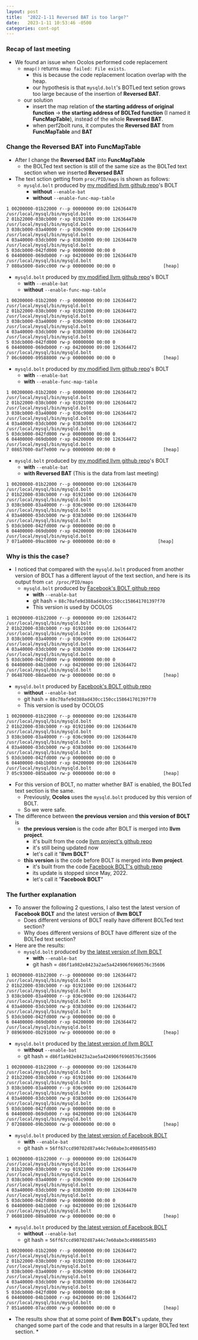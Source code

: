 ```yaml
---
layout: post
title:  "2022-1-11 Reversed BAT is too large?"
date:   2023-1-11 10:53:46 -0500
categories: cont-opt 
---
```

### Recap of last meeting
- We found an issue when Ocolos performed code replacement
  + `mmap()` returns `mmap failed: File exists`.
    * this is because the code replacement location overlap with the heap.
    * our hypothesis is that `mysqld.bolt`'s BOTLed text setion grows too large because of the insertion of <strong>Reversed BAT</strong>.
  + our solution
    * insert the map relation of <strong>the starting address of original function</strong> -> <strong>the starting address of BOLTed function</strong> (I named it <strong>FuncMapTable</strong>), instead of the whole <strong>Reversed BAT</strong>.
    * when perf2bolt runs, it computes the <strong>Reversed BAT</strong> from <strong>FuncMapTable</strong> and <strong>BAT</strong>

### Change the Reversed BAT into FuncMapTable
- After I change the <strong>Reversed BAT</strong> into <strong>FuncMapTable</strong>
  + the BOLTed text section is still of the same size as the BOLTed text section when we inserted <strong> Reversed BAT</strong>
- The text sction getting from `proc/PID/maps` is shown as follows:
  + `mysqld.bolt` produced by [my modified llvm github repo](https://github.com/zyuxuan0115/llvm-project)'s BOLT
    * <strong>without</strong> `--enable-bat` 
    * <strong>without</strong> `--enable-func-map-table`
```
1 00200000-01b22000 r--p 00000000 09:00 126364470          /usr/local/mysql/bin/mysqld.bolt
2 01b22000-038cb000 r-xp 01921000 09:00 126364470          /usr/local/mysql/bin/mysqld.bolt
3 038cb000-03a40000 r--p 036c9000 09:00 126364470          /usr/local/mysql/bin/mysqld.bolt
4 03a40000-03dcb000 rw-p 0383d000 09:00 126364470          /usr/local/mysql/bin/mysqld.bolt
5 03dcb000-042fd000 rw-p 00000000 00:00 0
6 04400000-069db000 r-xp 04200000 09:00 126364470          /usr/local/mysql/bin/mysqld.bolt
7 080a5000-0a9cc000 rw-p 00000000 00:00 0                  [heap]
```
  + `mysqld.bolt` produced by [my modified llvm github repo](https://github.com/zyuxuan0115/llvm-project)'s BOLT  
    * <strong>with</strong> `--enable-bat` 
    * <strong>without</strong> `--enable-func-map-table`
```
1 00200000-01b22000 r--p 00000000 09:00 126364472          /usr/local/mysql/bin/mysqld.bolt
2 01b22000-038cb000 r-xp 01921000 09:00 126364472          /usr/local/mysql/bin/mysqld.bolt
3 038cb000-03a40000 r--p 036c9000 09:00 126364472          /usr/local/mysql/bin/mysqld.bolt
4 03a40000-03dcb000 rw-p 0383d000 09:00 126364472          /usr/local/mysql/bin/mysqld.bolt
5 03dcb000-042fd000 rw-p 00000000 00:00 0
6 04400000-069db000 r-xp 04200000 09:00 126364472          /usr/local/mysql/bin/mysqld.bolt
7 06c60000-09588000 rw-p 00000000 00:00 0                  [heap]
``` 
  + `mysqld.bolt` produced by [my modified llvm github repo](https://github.com/zyuxuan0115/llvm-project)'s BOLT  
    * <strong>with</strong> `--enable-bat` 
    * <strong>with</strong> `--enable-func-map-table`
```
1 00200000-01b22000 r--p 00000000 09:00 126364472          /usr/local/mysql/bin/mysqld.bolt
2 01b22000-038cb000 r-xp 01921000 09:00 126364472          /usr/local/mysql/bin/mysqld.bolt
3 038cb000-03a40000 r--p 036c9000 09:00 126364472          /usr/local/mysql/bin/mysqld.bolt
4 03a40000-03dcb000 rw-p 0383d000 09:00 126364472          /usr/local/mysql/bin/mysqld.bolt
5 03dcb000-042fd000 rw-p 00000000 00:00 0
6 04400000-069db000 r-xp 04200000 09:00 126364472          /usr/local/mysql/bin/mysqld.bolt
7 08657000-0af7e000 rw-p 00000000 00:00 0                  [heap]
```
  + `mysqld.bolt` produced by [my modified llvm github repo](https://github.com/zyuxuan0115/llvm-project)'s BOLT  
    * <strong>with</strong> `--enable-bat` 
    * <strong>with Reversed BAT</strong> (This is the data from last meeting) 
```
1 00200000-01b22000 r--p 00000000 09:00 126364470        /usr/local/mysql/bin/mysqld.bolt
2 01b22000-038cb000 r-xp 01921000 09:00 126364470        /usr/local/mysql/bin/mysqld.bolt
3 038cb000-03a40000 r--p 036c9000 09:00 126364470        /usr/local/mysql/bin/mysqld.bolt
4 03a40000-03dcb000 rw-p 0383d000 09:00 126364470        /usr/local/mysql/bin/mysqld.bolt
5 03dcb000-042fd000 rw-p 00000000 00:00 0
6 04400000-069db000 r-xp 04200000 09:00 126364470        /usr/local/mysql/bin/mysqld.bolt
7 071a0000-09ac8000 rw-p 00000000 00:00 0                [heap]
```

### Why is this the case?
- I noticed that compared with the `mysqld.bolt` produced from another version of BOLT has a different layout of the text section, and here is its output from `cat /proc/PID/maps`
  + `mysqld.bolt` produced by [Facebook's BOLT github repo](https://github.com/facebookincubator/BOLT) 
    * <strong>with</strong> `--enable-bat` 
    * git hash = `88c70afe9d388ad430cc150cc158641701397f70` 
    * This version is used by OCOLOS
```
1 00200000-01b22000 r--p 00000000 09:00 126364472          /usr/local/mysql/bin/mysqld.bolt
2 01b22000-038cb000 r-xp 01921000 09:00 126364472          /usr/local/mysql/bin/mysqld.bolt
3 038cb000-03a40000 r--p 036c9000 09:00 126364472          /usr/local/mysql/bin/mysqld.bolt
4 03a40000-03dcb000 rw-p 0383d000 09:00 126364472          /usr/local/mysql/bin/mysqld.bolt
5 03dcb000-042fd000 rw-p 00000000 00:00 0
6 04400000-04b1b000 r-xp 04200000 09:00 126364472          /usr/local/mysql/bin/mysqld.bolt
7 06487000-08dae000 rw-p 00000000 00:00 0                  [heap]
```
  + `mysqld.bolt` produced by [Facebook's BOLT github repo](https://github.com/facebookincubator/BOLT) 
    * <strong>without</strong> `--enable-bat` 
    * git hash = `88c70afe9d388ad430cc150cc158641701397f70` 
    * This version is used by OCOLOS
```
1 00200000-01b22000 r--p 00000000 09:00 126364470          /usr/local/mysql/bin/mysqld.bolt
2 01b22000-038cb000 r-xp 01921000 09:00 126364470          /usr/local/mysql/bin/mysqld.bolt
3 038cb000-03a40000 r--p 036c9000 09:00 126364470          /usr/local/mysql/bin/mysqld.bolt
4 03a40000-03dcb000 rw-p 0383d000 09:00 126364470          /usr/local/mysql/bin/mysqld.bolt
5 03dcb000-042fd000 rw-p 00000000 00:00 0
6 04400000-04b1b000 r-xp 04200000 09:00 126364470          /usr/local/mysql/bin/mysqld.bolt
7 05c93000-085ba000 rw-p 00000000 00:00 0                  [heap]
```
- For this version of BOLT, no matter whether BAT is enabled, the BOLTed text section is the same. 
  + Previously, <strong>Ocolos</strong> uses the `mysqld.bolt` produced by this version of BOLT.
  + So we were safe.
- The difference between <strong>the previous version</strong> and <strong>this version of BOLT</strong> is
  + <strong>the previous version</strong> is the code after BOLT is merged into <strong>llvm project</strong>.
    * it's built from the code [llvm project's github repo](https://github.com/llvm/llvm-project)
    * it's still being updated now
    * let's call it "<strong>llvm BOLT</strong>"
  + <strong>this version</strong> is the code before BOLT is merged into <strong>llvm project</strong>.
    * it's built from the code [Facebook BOLT's github repo](https://github.com/facebookincubator/BOLT)
    * its update is stopped since May, 2022.
    * let's call it "<strong>Facebook BOLT</strong>"

### The further explanation
- To answer the following 2 questions, I also test the latest version of <strong>Facebook BOLT</strong> and the latest version of <strong>llvm BOLT</strong>
  * Does different versions of BOLT really have different BOLTed text section?
  * Why does different versions of BOLT have different size of the BOLTed text section?
- Here are the results:
  + `mysqld.bolt` produced by [the latest version of llvm BOLT](https://github.com/llvm/llvm-project)  
    * <strong>with</strong> `--enable-bat` 
    * git hash = `d86f1a982e8423a2ae5a424906f6960576c35606`
```
1 00200000-01b22000 r--p 00000000 09:00 126364472          /usr/local/mysql/bin/mysqld.bolt
2 01b22000-038cb000 r-xp 01921000 09:00 126364472          /usr/local/mysql/bin/mysqld.bolt
3 038cb000-03a40000 r--p 036c9000 09:00 126364472          /usr/local/mysql/bin/mysqld.bolt
4 03a40000-03dcb000 rw-p 0383d000 09:00 126364472          /usr/local/mysql/bin/mysqld.bolt
5 03dcb000-042fd000 rw-p 00000000 00:00 0
6 04400000-069db000 r-xp 04200000 09:00 126364472          /usr/local/mysql/bin/mysqld.bolt
7 08969000-0b291000 rw-p 00000000 00:00 0                  [heap]
```
  + `mysqld.bolt` produced by [the latest version of llvm BOLT](https://github.com/llvm/llvm-project)
    * <strong>without</strong> `--enable-bat` 
    * git hash = `d86f1a982e8423a2ae5a424906f6960576c35606`
```
1 00200000-01b22000 r--p 00000000 09:00 126364470          /usr/local/mysql/bin/mysqld.bolt
2 01b22000-038cb000 r-xp 01921000 09:00 126364470          /usr/local/mysql/bin/mysqld.bolt
3 038cb000-03a40000 r--p 036c9000 09:00 126364470          /usr/local/mysql/bin/mysqld.bolt
4 03a40000-03dcb000 rw-p 0383d000 09:00 126364470          /usr/local/mysql/bin/mysqld.bolt
5 03dcb000-042fd000 rw-p 00000000 00:00 0
6 04400000-069db000 r-xp 04200000 09:00 126364470          /usr/local/mysql/bin/mysqld.bolt
7 07208000-09b30000 rw-p 00000000 00:00 0                  [heap]
```
  + `mysqld.bolt` produced by [the latest version of Facebook BOLT](https://github.com/facebookincubator/BOLT) 
    * <strong>with</strong> `--enable-bat` 
    * git hash = `56ff67ccd90702d87a44c7e60abe3c4986855493`
```
1 00200000-01b22000 r--p 00000000 09:00 126364470          /usr/local/mysql/bin/mysqld.bolt
2 01b22000-038cb000 r-xp 01921000 09:00 126364470          /usr/local/mysql/bin/mysqld.bolt
3 038cb000-03a40000 r--p 036c9000 09:00 126364470          /usr/local/mysql/bin/mysqld.bolt
4 03a40000-03dcb000 rw-p 0383d000 09:00 126364470          /usr/local/mysql/bin/mysqld.bolt
5 03dcb000-042fd000 rw-p 00000000 00:00 0
6 04400000-04b1b000 r-xp 04200000 09:00 126364470          /usr/local/mysql/bin/mysqld.bolt
7 06081000-089a8000 rw-p 00000000 00:00 0                  [heap]
```
  + `mysqld.bolt` produced by [the latest version of Facebook BOLT](https://github.com/facebookincubator/BOLT) 
    * <strong>without</strong> `--enable-bat` 
    * git hash = `56ff67ccd90702d87a44c7e60abe3c4986855493`
```
1 00200000-01b22000 r--p 00000000 09:00 126364472          /usr/local/mysql/bin/mysqld.bolt
2 01b22000-038cb000 r-xp 01921000 09:00 126364472          /usr/local/mysql/bin/mysqld.bolt
3 038cb000-03a40000 r--p 036c9000 09:00 126364472          /usr/local/mysql/bin/mysqld.bolt
4 03a40000-03dcb000 rw-p 0383d000 09:00 126364472          /usr/local/mysql/bin/mysqld.bolt
5 03dcb000-042fd000 rw-p 00000000 00:00 0
6 04400000-04b1b000 r-xp 04200000 09:00 126364472          /usr/local/mysql/bin/mysqld.bolt
7 051a6000-07acd000 rw-p 00000000 00:00 0                  [heap]
```
  + The results show that at some point of <strong>llvm BOLT</strong>'s update, they changed some part of the code and that results in a larger BOLTed text section.
    * 